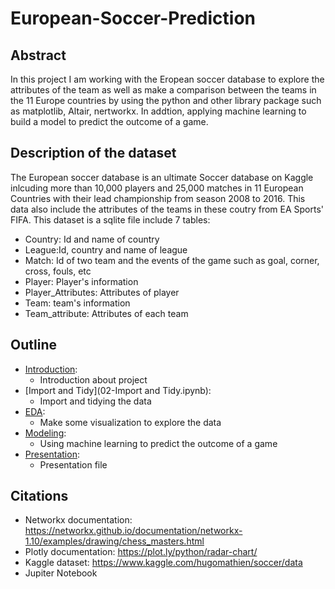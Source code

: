 # European-Soccer-Prediction
## Abstract
In this project I am working with the Eropean soccer database to explore the attributes of the team as well as make a comparison between the teams in the 11 Europe countries by using the python and other library package such as matplotlib, Altair, nertworkx. In addtion, applying machine learning to build a model to predict the outcome of a game.
## Description of the dataset
The European soccer database is an ultimate Soccer database on Kaggle inlcuding more than 10,000 players and 25,000 matches in 11 European Countries with their lead championship from season 2008 to 2016. This data also include the attributes of the teams in these coutry from EA Sports' FIFA. 
This dataset is a sqlite file include 7 tables:
* Country: Id and name of country
* League:Id, country and name of league
* Match: Id of two team and the events of the game such as goal, corner, cross, fouls, etc
* Player: Player's information
* Player_Attributes: Attributes of player
* Team: team's information
* Team_attribute: Attributes of each team
## Outline
* [Introduction](01-Introduction.ipynb): 
    * Introduction about project
* [Import and Tidy](02-Import and Tidy.ipynb): 
    * Import and tidying the data
* [EDA](03-EDA.ipynb): 
    * Make some visualization to explore the data
* [Modeling](04-Modeling.ipynb): 
    * Using machine learning to predict the outcome of a game
* [Presentation](05-Presentation.ipynb): 
    * Presentation file
## Citations
* Networkx documentation: https://networkx.github.io/documentation/networkx-1.10/examples/drawing/chess_masters.html
* Plotly documentation: https://plot.ly/python/radar-chart/
* Kaggle dataset: https://www.kaggle.com/hugomathien/soccer/data
* Jupiter Notebook
